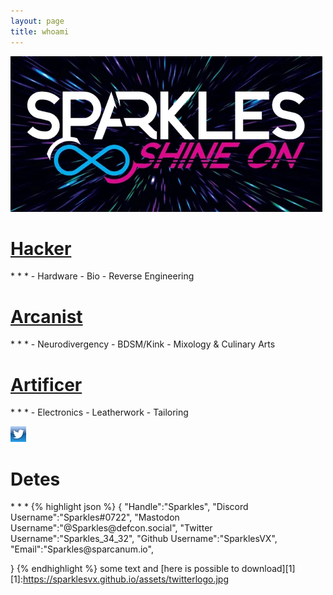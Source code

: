 ```yaml
---
layout: page
title: whoami
---
```


<img src="/assets/SparklesLogo.png">


<h1><a href="/Hacker">Hacker</a></h1>
* * *
  - Hardware
  - Bio
  - Reverse Engineering

  <h1><a href="/Arcanist">Arcanist</a></h1>
* * *
  - Neurodivergency
  - BDSM/Kink
  - Mixology & Culinary Arts
 
 <h1><a href="/Artificer">Artificer</a></h1>
* * *
  - Electronics
  - Leatherwork
  - Tailoring

<a href="https://twitter.com/sparkles_34_32"><img src="/assets/twitterlogo.png"></a>

<h1>Detes</h1>
* * *
{% highlight json %}
{
"Handle":"Sparkles",
"Discord Username":"Sparkles#0722",
"Mastodon Username":"@Sparkles@defcon.social",
"Twitter Username":"Sparkles_34_32",
"Github Username":"SparklesVX",
"Email":"Sparkles@sparcanum.io",

}
{% endhighlight %}
some text and [here is possible to download][1]
[1]:https://sparklesvx.github.io/assets/twitterlogo.jpg
